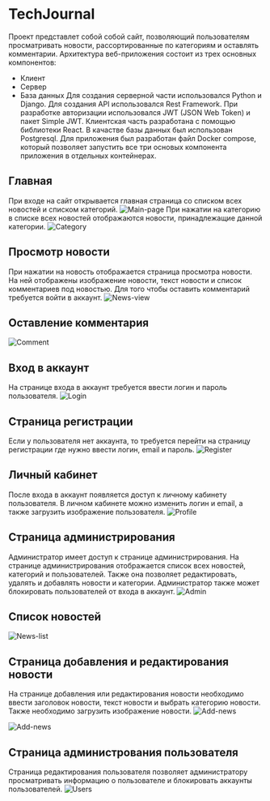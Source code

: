 # TechJournal
Проект представлет собой собой сайт, позволяющий пользователям просматривать новости, рассортированные по категориям и оставлять комментарии.
Архитектура веб-приложения состоит из трех основных компонентов:
- Клиент
- Сервер
- База данных
Для создания серверной части использовался Python и Django. Для создания API использовался Rest Framework. При разработке авторизации использовался JWT (JSON Web Token) и пакет Simple JWT.
Клиентская часть разработана с помощью библиотеки React. В качастве базы данных был использован Postgresql. Для приложения был разработан файл Docker compose, который позволяет запустить все три основых компонента приложения в отдельных контейнерах. 
## Главная
При входе на сайт открывается главная страница со списком всех новостей и списком категорий.
![Main-page](screenshots/main.jpg)
При нажатии на категорию в списке всех новостей отображаются новости, принадлежащие данной категории.
![Category](screenshots/category.jpg)
## Просмотр новости
При нажатии на новость отображается страница просмотра новости. На ней отображены изображение новости, текст новости и список комментариев
под новостью. Для того чтобы оставить комментарий требуется войти в аккаунт.
![News-view](screenshots/news-view.jpg)
## Оставление комментария
![Comment](screenshots/news-view-2.jpg)
## Вход в аккаунт
На странице входа в аккаунт требуется ввести логин и пароль пользователя.
![Login](screenshots/login.jpg)
## Страница регистрации
Если у пользователя нет аккаунта, то требуется перейти на страницу регистрации где нужно ввести логин, email и пароль.
![Register](screenshots/register.jpg)
## Личный кабинет
После входа в аккаунт появляется доступ к личному кабинету пользователя. В личном кабинете можно изменить логин и email, а также загрузить
изображение пользователя.
![Profile](screenshots/profile.jpg)
## Страница администрирования
Администратор имеет доступ к странице администрирования. На странице администрирования отображается список всех новостей, категорий и пользователей.
Также она позволяет редактировать, удалять и добавлять новости и категории. Администратор также может блокировать пользователей от входа в аккаунт.
![Admin](screenshots/admin-main.jpg)
## Список новостей
![News-list](screenshots/admin-news-1.jpg)
## Страница добавления и редактирования новости
На странице добавления или редактирования новости необходимо ввести заголовок новости, текст новости и выбрать категорию новости.
Также необходимо загрузить изображение новости.
![Add-news](screenshots/admin-news-2.jpg)

![Add-news](screenshots/admin-news-3.jpg)
## Страница администрования пользователя
Страница редактирования пользователя позволяет администратору просматривать информацию о пользователе и блокировать
аккаунты пользователей.
![Users](screenshots/admin-user.jpg)
